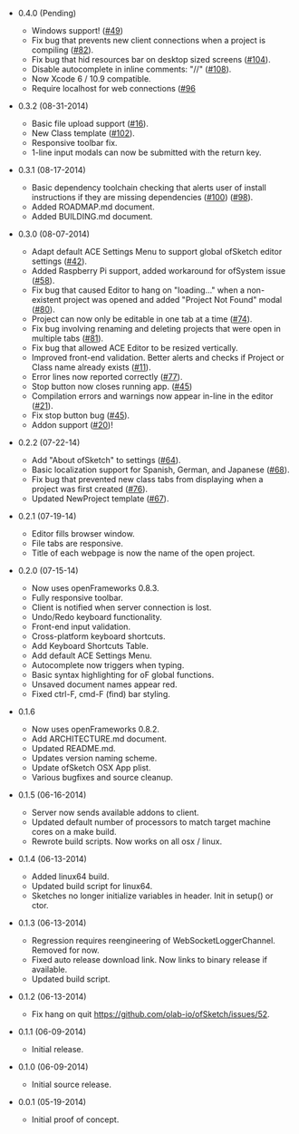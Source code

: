- 0.4.0 (Pending)
	+ Windows support! ([#49](https://github.com/olab-io/ofSketch/issues/49))
	+ Fix bug that prevents new client connections when a project is compiling ([#82](https://github.com/olab-io/ofSketch/issues/82)).
	+ Fix bug that hid resources bar on desktop sized screens ([#104](https://github.com/olab-io/ofSketch/issues/104)).
	+ Disable autocomplete in inline comments: "//" ([#108](https://github.com/olab-io/ofSketch/issues/108)).
	+ Now Xcode 6 / 10.9 compatible.
	+ Require localhost for web connections ([#96](https://github.com/olab-io/ofSketch/issues/96)

- 0.3.2 (08-31-2014)
	+ Basic file upload support ([#16](https://github.com/olab-io/ofSketch/issues/16)).
	+ New Class template ([#102](https://github.com/olab-io/ofSketch/issues/102)).
	+ Responsive toolbar fix.
	+ 1-line input modals can now be submitted with the return key.

- 0.3.1 (08-17-2014)
	+ Basic dependency toolchain checking that alerts user of install instructions if they are missing dependencies ([#100](https://github.com/olab-io/ofSketch/issues/100])) ([#98](https://github.com/olab-io/ofSketch/issues/98])).
	+ Added ROADMAP.md document.
	+ Added BUILDING.md document.

- 0.3.0 (08-07-2014)
	+ Adapt default ACE Settings Menu to support global ofSketch editor settings ([#42](https://github.com/olab-io/ofSketch/issues/42)).
	+ Added Raspberry Pi support, added workaround for ofSystem issue ([#58](https://github.com/olab-io/ofSketch/issues/58)).
	+ Fix bug that caused Editor to hang on "loading..." when a non-existent project was opened and added "Project Not Found" modal ([#80](https://github.com/olab-io/ofSketch/issues/80)).
	+ Project can now only be editable in one tab at a time ([#74](https://github.com/olab-io/ofSketch/issues/74)).
	+ Fix bug involving renaming and deleting projects that were open in multiple tabs ([#81](https://github.com/olab-io/ofSketch/issues/81)).
	+ Fix bug that allowed ACE Editor to be resized vertically.
	+ Improved front-end validation. Better alerts and checks if Project or Class name already exists ([#11](https://github.com/olab-io/ofSketch/issues/11)).
	+ Error lines now reported correctly ([#77](https://github.com/olab-io/ofSketch/issues/77)).
	+ Stop button now closes running app. ([#45](https://github.com/olab-io/ofSketch/issues/45))
	+ Compilation errors and warnings now appear in-line in the editor ([#21](https://github.com/olab-io/ofSketch/issues/21)).
	+ Fix stop button bug ([#45](https://github.com/olab-io/ofSketch/issues/45)).
	+ Addon support ([#20](https://github.com/olab-io/ofSketch/issues/20))!

- 0.2.2 (07-22-14)
	+ Add "About ofSketch" to settings ([#64](https://github.com/olab-io/ofSketch/issues/64)).
	+ Basic localization support for Spanish, German, and Japanese ([#68](https://github.com/olab-io/ofSketch/issues/68)).
	+ Fix bug that prevented new class tabs from displaying when a project was first created ([#76](https://github.com/olab-io/ofSketch/issues/76)).
	+ Updated NewProject template ([#67](https://github.com/olab-io/ofSketch/issues/67)).


- 0.2.1 (07-19-14)
	+ Editor fills browser window.
	+ File tabs are responsive.
	+ Title of each webpage is now the name of the open project.

- 0.2.0 (07-15-14)
	+ Now uses openFrameworks 0.8.3.
	+ Fully responsive toolbar.
	+ Client is notified when server connection is lost.
	+ Undo/Redo keyboard functionality.
	+ Front-end input validation.
	+ Cross-platform keyboard shortcuts.
	+ Add Keyboard Shortcuts Table.
	+ Add default ACE Settings Menu.
	+ Autocomplete now triggers when typing.
	+ Basic syntax highlighting for oF global functions.
	+ Unsaved document names appear red.
	+ Fixed ctrl-F, cmd-F (find) bar styling.

- 0.1.6
    + Now uses openFrameworks 0.8.2.
    + Add ARCHITECTURE.md document.
    + Updated README.md.
    + Updates version naming scheme.
    + Update ofSketch OSX App plist.
    + Various bugfixes and source cleanup.

- 0.1.5 (06-16-2014)
    + Server now sends available addons to client.
    + Updated default number of processors to match target machine cores on a make build.
    + Rewrote build scripts.  Now works on all osx / linux.

- 0.1.4 (06-13-2014)
    + Added linux64 build.
    + Updated build script for linux64.
    + Sketches no longer initialize variables in header.  Init in setup() or ctor.

- 0.1.3 (06-13-2014)
    + Regression requires reengineering of WebSocketLoggerChannel.  Removed for now.
    + Fixed auto release download link.  Now links to binary release if available.
    + Updated build script.

- 0.1.2 (06-13-2014)
    + Fix hang on quit https://github.com/olab-io/ofSketch/issues/52.

- 0.1.1 (06-09-2014)
    + Initial release.

- 0.1.0 (06-09-2014)
    + Initial source release.

- 0.0.1 (05-19-2014)
    + Initial proof of concept.
